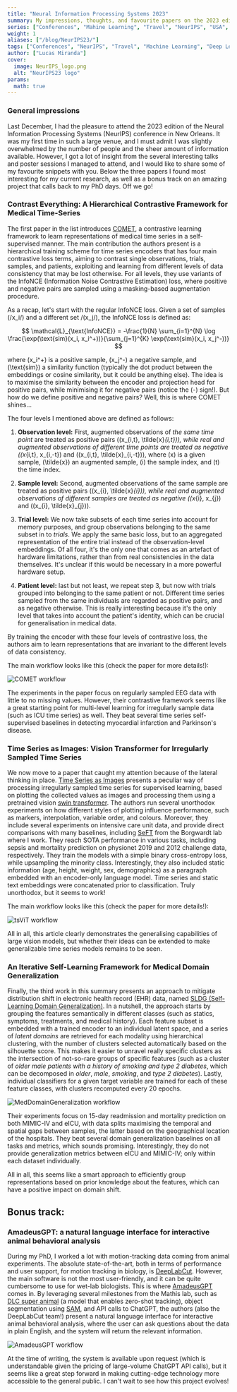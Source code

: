 ```yaml
---
title: "Neural Information Processing Systems 2023"
summary: My impressions, thoughts, and favourite papers on the 2023 edition of NeurIPS, which I attended in person in New Orleans.
series: ["Conferences", "Mahine Learning", "Travel", "NeurIPS", "USA", "New Orleans"]
weight: 1
aliases: ["/blog/NeurIPS23/"]
tags: ["Conferences", "NeurIPS", "Travel", "Machine Learning", "Deep Learning", "USA", "New Orleans"]
author: ["Lucas Miranda"]
cover:
  image: NeurIPS_logo.png
  alt: "NeurIPS23 logo"
params:
  math: true
---
```


### General impressions

Last December, I had the pleasure to attend the 2023 edition of the Neural Information Processing Systems (NeurIPS) conference in New Orleans. It was my first time in such a large venue, and I must admit I was slightly overwhelmed by the number of people and the sheer amount of information available. However, I got a lot of insight from the several interesting talks and poster sessions I managed to attend, and I would like to share some of my favourite snippets with you. Below the three papers I found most interesting for my current research, as well as a bonus track on an amazing project that calls back to my PhD days. Off we go!

### Contrast Everything: A Hierarchical Contrastive Framework for Medical Time-Series

The first paper in the list introduces [COMET](https://proceedings.neurips.cc/paper_files/paper/2023/file/ae7d9c77b5ff9e3b7833a68523b880f2-Paper-Conference.pdf), a contrastive learning framework to learn representations of medical time series in a self-supervised manner. The main contribution the authors present is a hierarchical training scheme for time series encoders that has four main contrastive loss terms, aiming to contrast single observations, trials, samples, and patients, exploiting and learning from different levels of data consistency that may be lost otherwise. For all levels, they use variants of the InfoNCE (Information Noise Contrastive Estimation) loss, where positive and negative pairs are sampled using a masking-based augmentation procedure.

As a recap, let's start with the regular InfoNCE loss. Given a set of samples (/x_i/) and a different set /(x_j/), the InfoNCE loss is defined as:

$$
\mathcal{L}_{\text{InfoNCE}} = -\frac{1}{N} \sum_{i=1}^{N} \log \frac{\exp(\text{sim}(x_i, x_i^+))}{\sum_{j=1}^{K} \exp(\text{sim}(x_i, x_j^-))}
$$

where \(x_i^+\) is a positive sample, \(x_j^-\) a negative sample, and \(\text{sim}\) a similarity function (typically the dot product between the embeddings or cosine similarity, but it could be anything else). The idea is to maximise the similarity between the encoder and projection head for positive pairs, while minimising it for negative pairs (notice the \(-\) sign!). But how do we define positive and negative pairs? Well, this is where COMET shines...

The four levels I mentioned above are defined as follows:


1. **Observation level:** First, augmented observations of *the same time point* are treated as positive pairs \((x_{i,t}, \tilde{x}_{i,t})\), while real and augmented observations of different time points are treated as negative \((x_{i,t}, x_{i,-t}\) and \((x_{i,t}, \tilde{x}_{i,-t})\), where \(x\) is a given sample, \(\tilde{x}\) an augmented sample, \(i\) the sample index, and \(t\) the time index.

2. **Sample level:** Second, augmented observations of the same sample are treated as positive pairs \((x_{i}, \tilde{x}_{i})\), while real and augmented observations of different samples are treated as negative \((x_{i}, x_{j}\) and \((x_{i}, \tilde{x}_{j})\).

3. **Trial level:** We now take subsets of each time series into account for memory purposes, and group observations belonging to the same subset in to *trials*. We apply the same basic loss, but to an aggregated representation of the entire trial instead of the observation-level embeddings. Of all four, it's the only one that comes as an artefact of hardware limitations, rather than from real consistencies in the data themselves. It's unclear if this would be necessary in a more powerful hardware setup.

4. **Patient level:** last but not least, we repeat step 3, but now with trials grouped into belonging to the same patient or not. Different time series sampled from the same individuals are regarded as positive pairs, and as negative otherwise. This is really interesting because it's the only level that takes into account the patient's identity, which can be crucial for generalisation in medical data.

By training the encoder with these four levels of contrastive loss, the authors aim to learn representations that are invariant to the different levels of data consistency.

The main workflow looks like this (check the paper for more details!):

![COMET workflow](../../../../COMET.png "COMET workflow")

The experiments in the paper focus on regularly sampled EEG data with little to no missing values. However, their contrastive framework seems like a great starting point for multi-level learning for irregularly sample data (such as ICU time series) as well. They beat several time series self-supervised baselines in detecting myocardial infarction and Parkinson's disease.

### Time Series as Images: Vision Transformer for Irregularly Sampled Time Series

We now move to a paper that caught my attention because of the lateral thinking in place. [Time Series as Images](https://arxiv.org/pdf/2303.12799) presents a peculiar way of processing irregularly sampled time series for supervised learning, based on plotting the collected values as images and processing them using a pretrained vision [swin transformer](https://arxiv.org/abs/2103.14030). The authors run several unorthodox experiments on how different styles of plotting influence performance, such as markers, interpolation, variable order, and colours.
Moreover, they include several experiments on intensive care unit data, and provide direct comparisons with many baselines, including [SeFT](https://arxiv.org/abs/1909.12064) from the Borgwardt lab where I work. They reach SOTA performance in various tasks, including sepsis and mortality prediction on physionet 2019 and 2012 challenge data, respectively. They train the models with a simple binary cross-entropy loss, while upsampling the minority class. Interestingly, they also included static information (age, height, weight, sex, demographics) as a paragraph embedded with an encoder-only language model. Time series and static text embeddings were concatenated prior to classification. Truly unorthodox, but it seems to work!

The main workflow looks like this (check the paper for more details!):

![tsViT workflow](../../../../tsViT.png "Main workflow")

All in all, this article clearly demonstrates the generalising capabilities of large vision models, but whether their ideas can be extended to make generalizable time series models remains to be seen.

### An Iterative Self-Learning Framework for Medical Domain Generalization

Finally, the third work in this summary presents an approach to mitigate distribution shift in electronic health record (EHR) data, named [SLDG (Self-Learning Domain Generalization)](https://proceedings.neurips.cc/paper_files/paper/2023/file/ac0035c349f3fe8af6a93fe44697b5bd-Paper-Conference.pdf). In a nutshell, the approach starts by grouping the features semantically in different classes (such as statics, symptoms, treatments, and medical history). Each feature subset is embedded with a trained encoder to an individual latent space, and a series of *latent domains* are retrieved for each modality using hierarchical clustering, with the number of clusters selected automatically based on the silhouette score. This makes it easier to unravel really specific clusters as the intersection of not-so-rare groups of specific features (such as a cluster of *older male patients with a history of smoking and type 2 diabetes*, which can be decomposed in *older*, *male*, *smoking*, and *type 2 diabetes*). Lastly, individual classifiers for a given target variable are trained for each of these feature classes, with clusters recomputed every 20 epochs.

![MedDomainGeneralization workflow](../../../../MedDomainGeneralization.png "Main workflow")

Their experiments focus on 15-day readmission and mortality prediction on both MIMIC-IV and eICU, with data splits maximising the temporal and spatial gaps between samples, the latter based on the geographical location of the hospitals. They beat several domain generalization baselines on all tasks and metrics, which sounds promising. Interestingly, they do not provide generalization metrics between eICU and MIMIC-IV; only within each dataset individually.

All in all, this seems like a smart approach to efficiently group representations based on prior knowledge about the features, which can have a positive impact on domain shift.

## Bonus track:

### AmadeusGPT: a natural language interface for interactive animal behavioral analysis

During my PhD, I worked a lot with motion-tracking data coming from animal experiments. The absolute state-of-the-art, both in terms of performance and user support, for motion tracking in biology, is [DeepLabCut](https://www.mackenziemathislab.org/deeplabcut). However, the main software is not the most user-friendly, and it can be quite cumbersome to use for wet-lab biologists. This is where [AmadeusGPT](https://arxiv.org/abs/2307.04858) comes in. By leveraging several milestones from the Mathis lab, such as [DLC super animal](https://www.nature.com/articles/s41467-024-48792-2) (a model that enables zero-shot tracking), object segmentation using [SAM](https://segment-anything.com/), and API calls to ChatGPT, the authors (also the DeepLabCut team!) present a natural language interface for interactive animal behavioral analysis, where the user can ask questions about the data in plain English, and the system will return the relevant information.

![AmadeusGPT workflow](../../../../AmadeusGPT.png "AmadeusGPT workflow")

At the time of writing, the system is available upon request (which is understandable given the pricing of large-volume ChatGPT API calls), but it seems like a great step forward in making cutting-edge technology more accessible to the general public. I can't wait to see how this project evolves!